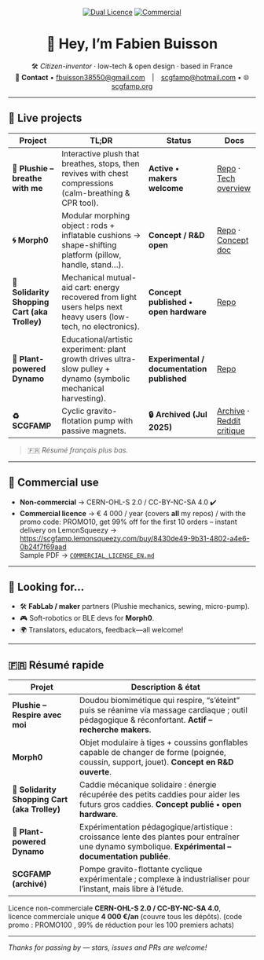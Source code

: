 <div align="center">

[![Dual Licence](https://img.shields.io/badge/License-Dual%20%7C%20CERN--OHL--S%20%2B%20CC--BY--NC--SA_4.0-blue)](governance/DUAL_LICENSE.md)
[![Commercial](https://img.shields.io/badge/Commercial%20Use-€4000%2Fyr-blue)](governance/COMMERCIAL_LICENSE_EN.md)

# 👋 Hey, I’m **Fabien Buisson**

🛠️ _Citizen-inventor_ · low-tech & open design · based in France  
💌 **Contact** • fbuisson38550@gmail.com | scgfamp@hotmail.com • 🌐 [scgfamp.org](https://scgfamp.org)

</div>

---

## 🚀 Live projects

| Project | TL;DR | Status | Docs |
|---------|-------|--------|------|
| **🎈 Plushie – breathe with me** | Interactive plush that breathes, stops, then revives with chest compressions (calm-breathing & CPR tool). | **Active • makers welcome** | [Repo](https://github.com/f-buisson/plushie-breathe-with-me) · [Tech overview](https://github.com/f-buisson/plushie-breathe-with-me/blob/main/tech/DOUDOU_TECH_OVERVIEW.md) |
| **🌀 Morph0** | Modular morphing object : rods + inflatable cushions → shape-shifting platform (pillow, handle, stand…). | **Concept / R&D open** | [Repo](https://github.com/f-buisson/Morph0) · [Concept doc](https://github.com/f-buisson/Morph0/blob/main/docs/MORPH0_PROJECT.md) |
| **🛒 Solidarity Shopping Cart (aka Trolley)** | Mechanical mutual-aid cart: energy recovered from light users helps next heavy users (low-tech, no electronics). | **Concept published • open hardware** | [Repo](https://github.com/f-buisson/Solidarity-Shopping-Cart-aka-Trolley) |
| **🌱 Plant-powered Dynamo** | Educational/artistic experiment: plant growth drives ultra-slow pulley + dynamo (symbolic mechanical harvesting). | **Experimental / documentation published** | [Repo](https://github.com/f-buisson/Plant-powered_Dynamo) |
| **♻️ SCGFAMP** | Cyclic gravito-flotation pump with passive magnets. | **🔒 Archived (Jul 2025)** | [Archive](https://github.com/f-buisson/SCGFAMP-ARCHIVED) · [Reddit critique](https://www.reddit.com/r/lowtech/comments/1lq7z74/) |

> 🇫🇷 _Résumé français plus bas._

---

## 💼 Commercial use  

- **Non-commercial** → CERN-OHL-S 2.0 / CC-BY-NC-SA 4.0 ✔️  
- **Commercial licence** → € 4 000 / year (covers **all** my repos)  / with the promo code: PROMO10, get 99% off for the first 10 orders
  – instant delivery on LemonSqueezy →  
  <https://scgfamp.lemonsqueezy.com/buy/8430de49-9b31-4802-a4e6-0b24f7f69aad>  
  Sample PDF → [`COMMERCIAL_LICENSE_EN.md`](https://github.com/f-buisson/plushie-breathe-with-me/blob/main/governance/COMMERCIAL_LICENSE_EN.md)

---

## 🧩 Looking for…

- 🛠️ **FabLab / maker** partners (Plushie mechanics, sewing, micro-pump).  
- 🎮 Soft-robotics or BLE devs for **Morph0**.  
- 🌍 Translators, educators, feedback—all welcome!

---

## 🇫🇷 Résumé rapide

| Projet | Description & état |
|--------|--------------------|
| **Plushie – Respire avec moi** | Doudou biomimétique qui respire, “s’éteint” puis se réanime via massage cardiaque ; outil pédagogique & réconfortant. **Actif – recherche makers**. |
| **Morph0** | Objet modulaire à tiges + coussins gonflables capable de changer de forme (poignée, coussin, support, jouet). **Concept en R&D ouverte**. |
| **🛒 Solidarity Shopping Cart (aka Trolley)** | Caddie mécanique solidaire : énergie récupérée des petits caddies pour aider les futurs gros caddies. **Concept publié • open hardware**. |
| **🌱 Plant-powered Dynamo** | Expérimentation pédagogique/artistique : croissance lente des plantes pour entraîner une dynamo symbolique. **Expérimental – documentation publiée**. |
| **SCGFAMP (archivé)** | Pompe gravito-flottante cyclique expérimentale ; complexe à industrialiser pour l’instant, mais libre à l’étude. |

Licence non-commerciale **CERN-OHL-S 2.0 / CC-BY-NC-SA 4.0**,  
licence commerciale unique **4 000 €/an** (couvre tous les dépôts). (code promo : PROMO100 , 99% de réduction pour les 100 premiers achats)

---

_Thanks for passing by — stars, issues and PRs are welcome!_
